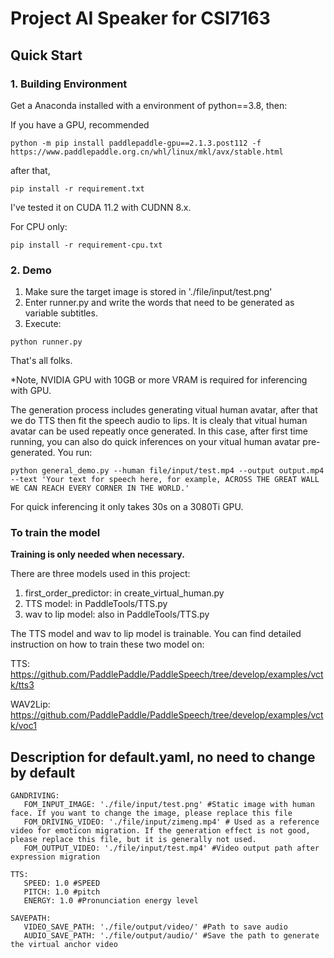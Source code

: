 # Project AI Speaker for CSI7163
## Quick Start
### 1. Building Environment
Get a Anaconda installed with a environment of python==3.8, then: 

If you have a GPU, recommended

```
python -m pip install paddlepaddle-gpu==2.1.3.post112 -f https://www.paddlepaddle.org.cn/whl/linux/mkl/avx/stable.html
```
after that,
```
pip install -r requirement.txt
```
I've tested it on CUDA 11.2 with CUDNN 8.x. 


For CPU only:
```
pip install -r requirement-cpu.txt
```



### 2. Demo

1. Make sure the target image is stored in './file/input/test.png'
2. Enter runner.py and write the words that need to be generated as variable subtitles.
3. Execute:

```
python runner.py
```

That's all folks.

*Note, NVIDIA GPU with 10GB or more VRAM is required for inferencing with GPU.

The generation process includes generating vitual human avatar, after that we do TTS then fit the speech audio to lips.
It is clealy that vitual human avatar can be used repeatly once generated. In this case, after first time running, you can also do quick inferences on your vitual human avatar pre-generated. 
You run:
```
python general_demo.py --human file/input/test.mp4 --output output.mp4 --text 'Your text for speech here, for example, ACROSS THE GREAT WALL WE CAN REACH EVERY CORNER IN THE WORLD.'
```
For quick inferencing it only takes 30s on a 3080Ti GPU.



### To train the model

**Training is only needed when necessary.**

There are three models used in this project:

1. first_order_predictor: in create_virtual_human.py
2. TTS model: in PaddleTools/TTS.py
3. wav to lip model: also in PaddleTools/TTS.py

The TTS model and wav to lip model is trainable. You can find detailed instruction on how to train these two model on:

TTS: https://github.com/PaddlePaddle/PaddleSpeech/tree/develop/examples/vctk/tts3

WAV2Lip: https://github.com/PaddlePaddle/PaddleSpeech/tree/develop/examples/vctk/voc1



## Description for default.yaml, no need to change by default
```
GANDRIVING:
   FOM_INPUT_IMAGE: './file/input/test.png' #Static image with human face. If you want to change the image, please replace this file
   FOM_DRIVING_VIDEO: './file/input/zimeng.mp4' # Used as a reference video for emoticon migration. If the generation effect is not good, please replace this file, but it is generally not used.
   FOM_OUTPUT_VIDEO: './file/input/test.mp4' #Video output path after expression migration

TTS:
   SPEED: 1.0 #SPEED
   PITCH: 1.0 #pitch
   ENERGY: 1.0 #Pronunciation energy level

SAVEPATH:
   VIDEO_SAVE_PATH: './file/output/video/' #Path to save audio
   AUDIO_SAVE_PATH: './file/output/audio/' #Save the path to generate the virtual anchor video
```
